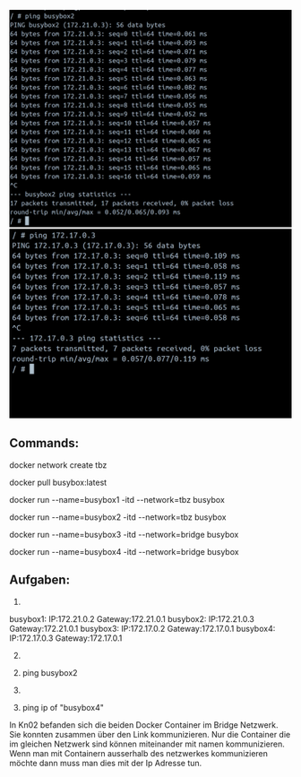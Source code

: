 ![HTML Seite](Pingfrom1.png) 
![HTML Seite](Pingfrom4.png) 

## Commands:

docker network create tbz

docker pull busybox:latest

docker run --name=busybox1 -itd --network=tbz busybox

docker run --name=busybox2 -itd --network=tbz busybox

docker run --name=busybox3 -itd --network=bridge busybox

docker run --name=busybox4 -itd --network=bridge busybox

## Aufgaben:

1)
busybox1: IP:172.21.0.2 Gateway:172.21.0.1
busybox2: IP:172.21.0.3 Gateway:172.21.0.1
busybox3: IP:172.17.0.2 Gateway:172.17.0.1
busybox4: IP:172.17.0.3 Gateway:172.17.0.1

2)
2. ping busybox2

3)
3. ping ip of "busybox4"

In Kn02 befanden sich die beiden Docker Container im Bridge Netzwerk. Sie konnten zusammen über den Link kommunizieren.
Nur die Container die im gleichen Netzwerk sind können miteinander mit namen kommunizieren. Wenn man mit Containern ausserhalb des netzwerkes kommunizieren möchte dann muss man dies mit der Ip Adresse tun.
